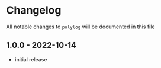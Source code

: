 # Changelog

All notable changes to `polylog` will be documented in this file

## 1.0.0 - 2022-10-14

- initial release
